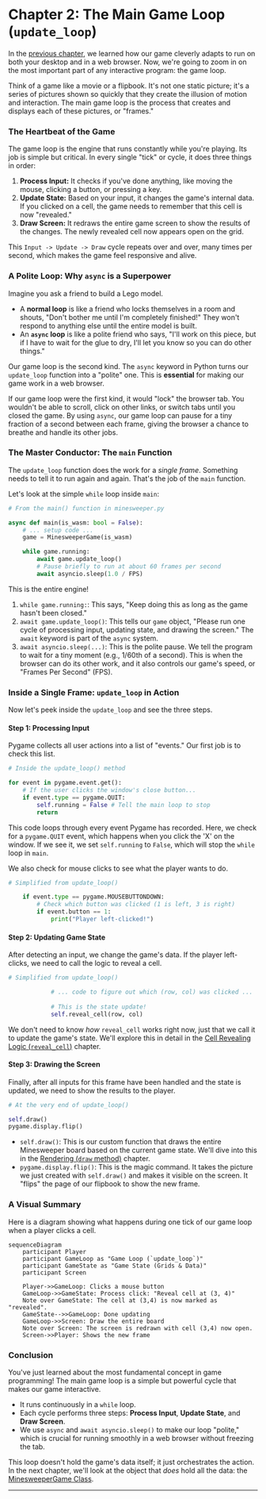 # Chapter 2: The Main Game Loop (`update_loop`)

In the [previous chapter](01_desktop_vs__web__wasm__adaptation_.md), we learned how our game cleverly adapts to run on both your desktop and in a web browser. Now, we're going to zoom in on the most important part of any interactive program: the game loop.

Think of a game like a movie or a flipbook. It's not one static picture; it's a series of pictures shown so quickly that they create the illusion of motion and interaction. The main game loop is the process that creates and displays each of these pictures, or "frames."

### The Heartbeat of the Game

The game loop is the engine that runs constantly while you're playing. Its job is simple but critical. In every single "tick" or cycle, it does three things in order:

1.  **Process Input:** It checks if you've done anything, like moving the mouse, clicking a button, or pressing a key.
2.  **Update State:** Based on your input, it changes the game's internal data. If you clicked on a cell, the game needs to remember that this cell is now "revealed."
3.  **Draw Screen:** It redraws the entire game screen to show the results of the changes. The newly revealed cell now appears open on the grid.

This `Input -> Update -> Draw` cycle repeats over and over, many times per second, which makes the game feel responsive and alive.

### A Polite Loop: Why `async` is a Superpower

Imagine you ask a friend to build a Lego model.
*   A **normal loop** is like a friend who locks themselves in a room and shouts, "Don't bother me until I'm completely finished!" They won't respond to anything else until the entire model is built.
*   An **`async` loop** is like a polite friend who says, "I'll work on this piece, but if I have to wait for the glue to dry, I'll let you know so you can do other things."

Our game loop is the second kind. The `async` keyword in Python turns our `update_loop` function into a "polite" one. This is **essential** for making our game work in a web browser.

If our game loop were the first kind, it would "lock" the browser tab. You wouldn't be able to scroll, click on other links, or switch tabs until you closed the game. By using `async`, our game loop can pause for a tiny fraction of a second between each frame, giving the browser a chance to breathe and handle its other jobs.

### The Master Conductor: The `main` Function

The `update_loop` function does the work for a *single frame*. Something needs to tell it to run again and again. That's the job of the `main` function.

Let's look at the simple `while` loop inside `main`:

```python
# From the main() function in minesweeper.py

async def main(is_wasm: bool = False):
    # ... setup code ...
    game = MinesweeperGame(is_wasm)

    while game.running:
        await game.update_loop()
        # Pause briefly to run at about 60 frames per second
        await asyncio.sleep(1.0 / FPS)
```

This is the entire engine!
1.  `while game.running:`: This says, "Keep doing this as long as the game hasn't been closed."
2.  `await game.update_loop()`: This tells our `game` object, "Please run one cycle of processing input, updating state, and drawing the screen." The `await` keyword is part of the `async` system.
3.  `await asyncio.sleep(...)`: This is the polite pause. We tell the program to wait for a tiny moment (e.g., 1/60th of a second). This is when the browser can do its other work, and it also controls our game's speed, or "Frames Per Second" (FPS).

### Inside a Single Frame: `update_loop` in Action

Now let's peek inside the `update_loop` and see the three steps.

#### Step 1: Processing Input

Pygame collects all user actions into a list of "events." Our first job is to check this list.

```python
# Inside the update_loop() method

for event in pygame.event.get():
    # If the user clicks the window's close button...
    if event.type == pygame.QUIT:
        self.running = False # Tell the main loop to stop
        return
```

This code loops through every event Pygame has recorded. Here, we check for a `pygame.QUIT` event, which happens when you click the 'X' on the window. If we see it, we set `self.running` to `False`, which will stop the `while` loop in `main`.

We also check for mouse clicks to see what the player wants to do.

```python
# Simplified from update_loop()

    if event.type == pygame.MOUSEBUTTONDOWN:
        # Check which button was clicked (1 is left, 3 is right)
        if event.button == 1:
            print("Player left-clicked!")
```

#### Step 2: Updating Game State

After detecting an input, we change the game's data. If the player left-clicks, we need to call the logic to reveal a cell.

```python
# Simplified from update_loop()

            # ... code to figure out which (row, col) was clicked ...
            
            # This is the state update!
            self.reveal_cell(row, col) 
```

We don't need to know *how* `reveal_cell` works right now, just that we call it to update the game's state. We'll explore this in detail in the [Cell Revealing Logic (`reveal_cell`)](07_cell_revealing_logic___reveal_cell___.md) chapter.

#### Step 3: Drawing the Screen

Finally, after all inputs for this frame have been handled and the state is updated, we need to show the results to the player.

```python
# At the very end of update_loop()

self.draw()
pygame.display.flip()
```

*   `self.draw()`: This is our custom function that draws the entire Minesweeper board based on the current game state. We'll dive into this in the [Rendering (`draw` method)](05_rendering___draw__method__.md) chapter.
*   `pygame.display.flip()`: This is the magic command. It takes the picture we just created with `self.draw()` and makes it visible on the screen. It "flips" the page of our flipbook to show the new frame.

### A Visual Summary

Here is a diagram showing what happens during one tick of our game loop when a player clicks a cell.

```mermaid
sequenceDiagram
    participant Player
    participant GameLoop as "Game Loop (`update_loop`)"
    participant GameState as "Game State (Grids & Data)"
    participant Screen

    Player->>GameLoop: Clicks a mouse button
    GameLoop->>GameState: Process click: "Reveal cell at (3, 4)"
    Note over GameState: The cell at (3,4) is now marked as "revealed".
    GameState-->>GameLoop: Done updating
    GameLoop->>Screen: Draw the entire board
    Note over Screen: The screen is redrawn with cell (3,4) now open.
    Screen->>Player: Shows the new frame
```

### Conclusion

You've just learned about the most fundamental concept in game programming! The main game loop is a simple but powerful cycle that makes our game interactive.

*   It runs continuously in a `while` loop.
*   Each cycle performs three steps: **Process Input**, **Update State**, and **Draw Screen**.
*   We use `async` and `await asyncio.sleep()` to make our loop "polite," which is crucial for running smoothly in a web browser without freezing the tab.

This loop doesn't hold the game's data itself; it just orchestrates the action. In the next chapter, we'll look at the object that *does* hold all the data: the [MinesweeperGame Class](03__minesweepergame__class__.md).

---

